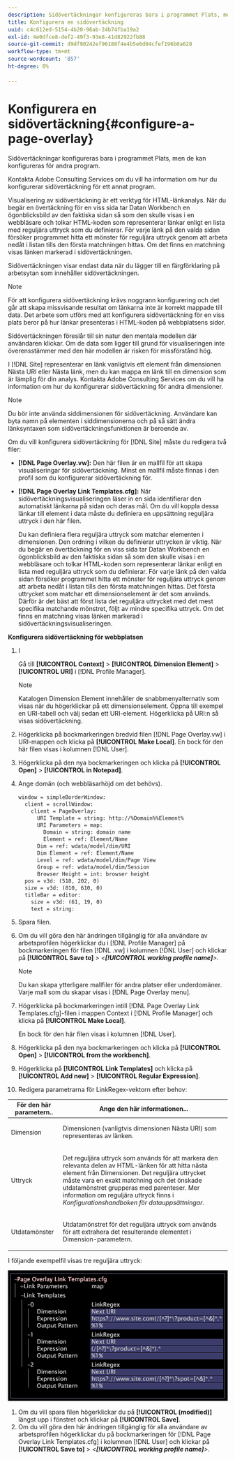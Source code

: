 ```yaml
---
description: Sidövertäckningar konfigureras bara i programmet Plats, men de kan konfigureras för andra program.
title: Konfigurera en sidövertäckning
uuid: c4c612ed-5154-4b20-96ab-24b74fba19a2
exl-id: 4e0dfce8-def2-49f3-93e8-41d82922fb88
source-git-commit: d9df90242ef96188f4e4b5e6d04cfef196b0a628
workflow-type: tm+mt
source-wordcount: '857'
ht-degree: 0%

---
```


# Konfigurera en sidövertäckning{#configure-a-page-overlay}

Sidövertäckningar konfigureras bara i programmet Plats, men de kan konfigureras för andra program.

Kontakta Adobe Consulting Services om du vill ha information om hur du konfigurerar sidövertäckning för ett annat program.

Visualisering av sidövertäckning är ett verktyg för HTML-länkanalys. När du begär en övertäckning för en viss sida tar Datan Workbench en ögonblicksbild av den faktiska sidan så som den skulle visas i en webbläsare och tolkar HTML-koden som representerar länkar enligt en lista med reguljära uttryck som du definierar. För varje länk på den valda sidan försöker programmet hitta ett mönster för reguljära uttryck genom att arbeta nedåt i listan tills den första matchningen hittas. Om det finns en matchning visas länken markerad i sidövertäckningen.

Sidövertäckningen visar endast data när du lägger till en färgförklaring på arbetsytan som innehåller sidövertäckningen.

>[!NOTE]
>
>För att konfigurera sidövertäckning krävs noggrann konfigurering och det går att skapa missvisande resultat om länkarna inte är korrekt mappade till data. Det arbete som utförs med att konfigurera sidövertäckning för en viss plats beror på hur länkar presenteras i HTML-koden på webbplatsens sidor.

Sidövertäckningen föreslår till sin natur den mentala modellen där användaren klickar. Om de data som ligger till grund för visualiseringen inte överensstämmer med den här modellen är risken för missförstånd hög.

I [!DNL Site] representerar en länk vanligtvis ett element från dimensionen Nästa URI eller Nästa länk, men du kan mappa en länk till en dimension som är lämplig för din analys. Kontakta Adobe Consulting Services om du vill ha information om hur du konfigurerar sidövertäckning för andra dimensioner.

>[!NOTE]
>
>Du bör inte använda siddimensionen för sidövertäckning. Användare kan byta namn på elementen i siddimensionerna och på så sätt ändra länksyntaxen som sidövertäckningsfunktionen är beroende av.

Om du vill konfigurera sidövertäckning för [!DNL Site] måste du redigera två filer:

* **[!DNL Page Overlay.vw]:** Den här filen är en mallfil för att skapa visualiseringar för sidövertäckning. Minst en mallfil måste finnas i den profil som du konfigurerar sidövertäckning för.
* **[!DNL Page Overlay Link Templates.cfg]:** När sidövertäckningsvisualiseringen läser in en sida identifierar den automatiskt länkarna på sidan och deras mål. Om du vill koppla dessa länkar till element i data måste du definiera en uppsättning reguljära uttryck i den här filen.

   Du kan definiera flera reguljära uttryck som matchar elementen i dimensionen. Den ordning i vilken du definierar uttrycken är viktig. När du begär en övertäckning för en viss sida tar Datan Workbench en ögonblicksbild av den faktiska sidan så som den skulle visas i en webbläsare och tolkar HTML-koden som representerar länkar enligt en lista med reguljära uttryck som du definierar. För varje länk på den valda sidan försöker programmet hitta ett mönster för reguljära uttryck genom att arbeta nedåt i listan tills den första matchningen hittas. Det första uttrycket som matchar ett dimensionselement är det som används. Därför är det bäst att först lista det reguljära uttrycket med det mest specifika matchande mönstret, följt av mindre specifika uttryck. Om det finns en matchning visas länken markerad i sidövertäckningsvisualiseringen.

**Konfigurera sidövertäckning för webbplatsen**

1. I

   Gå till **[!UICONTROL Context]** > **[!UICONTROL Dimension Element]** > **[!UICONTROL URI]** i [!DNL Profile Manager].

   >[!NOTE]
   >
   >Katalogen Dimension Element innehåller de snabbmenyalternativ som visas när du högerklickar på ett dimensionselement. Öppna till exempel en URI-tabell och välj sedan ett URI-element. Högerklicka på URI:n så visas sidövertäckning.

1. Högerklicka på bockmarkeringen bredvid filen [!DNL Page Overlay.vw] i URI-mappen och klicka på **[!UICONTROL Make Local]**. En bock för den här filen visas i kolumnen [!DNL User].
1. Högerklicka på den nya bockmarkeringen och klicka på **[!UICONTROL Open]** > **[!UICONTROL in Notepad]**.
1. Ange domän (och webbläsarhöjd om det behövs).

   ```
   window = simpleBorderWindow: 
     client = scrollWindow: 
       client = PageOverlay: 
         URI Template = string: http://%Domain%%Element%
         URI Parameters = map: 
           Domain = string: domain name
           Element = ref: Element/Name
         Dim = ref: wdata/model/dim/URI
         Dim Element = ref: Element/Name
         Level = ref: wdata/model/dim/Page View
         Group = ref: wdata/model/dim/Session
         Browser Height = int: browser height
     pos = v3d: (518, 202, 0)
     size = v3d: (810, 610, 0)
     titleBar = editor: 
       size = v3d: (61, 19, 0)
       text = string: 
   ```

1. Spara filen.
1. Om du vill göra den här ändringen tillgänglig för alla användare av arbetsprofilen högerklickar du i [!DNL Profile Manager] på bockmarkeringen för filen [!DNL .vw] i kolumnen [!DNL User] och klickar på **[!UICONTROL Save to]** > *&lt;**[!UICONTROL working profile name]**>*.

   >[!NOTE]
   >
   >Du kan skapa ytterligare mallfiler för andra platser eller underdomäner. Varje mall som du skapar visas i [!DNL Page Overlay menu].

1. Högerklicka på bockmarkeringen intill [!DNL Page Overlay Link Templates.cfg]-filen i mappen Context i [!DNL Profile Manager] och klicka på **[!UICONTROL Make Local]**.

   En bock för den här filen visas i kolumnen [!DNL User].

1. Högerklicka på den nya bockmarkeringen och klicka på **[!UICONTROL Open]** > **[!UICONTROL from the workbench]**.
1. Högerklicka på **[!UICONTROL Link Templates]** och klicka på **[!UICONTROL Add new]** > **[!UICONTROL Regular Expression]**.
1. Redigera parametrarna för LinkRegex-vektorn efter behov:

<table id="table_24DD4BB5009542F7BB1DA3318E2E6E2B"> 
 <thead> 
  <tr> 
   <th colname="col1" class="entry"> För den här parametern.. </th> 
   <th colname="col2" class="entry"> Ange den här informationen... </th> 
  </tr>
 </thead>
 <tbody> 
  <tr> 
   <td colname="col1"> <p>Dimension </p> </td> 
   <td colname="col2"> <p>Dimensionen (vanligtvis dimensionen Nästa URI) som representeras av länken. </p> </td> 
  </tr> 
  <tr> 
   <td colname="col1"> <p>Uttryck </p> </td> 
   <td colname="col2"> <p>Det reguljära uttryck som används för att markera den relevanta delen av HTML-länken för att hitta nästa element från Dimensionen. Det reguljära uttrycket måste vara en exakt matchning och det önskade utdatamönstret grupperas med parenteser. Mer information om reguljära uttryck finns i <i>Konfigurationshandboken för datauppsättningar</i>. </p> </td> 
  </tr> 
  <tr> 
   <td colname="col1"> <p>Utdatamönster </p> </td> 
   <td colname="col2"> <p>Utdatamönstret för det reguljära uttryck som används för att extrahera det resulterande elementet i Dimension-parametern. </p> </td> 
  </tr> 
 </tbody> 
</table>

I följande exempelfil visas tre reguljära uttryck:

![](assets/cfg_PageOverlayLinkTemplates_Example.png)

1. Om du vill spara filen högerklickar du på **[!UICONTROL (modified)]** längst upp i fönstret och klickar på **[!UICONTROL Save]**.
1. Om du vill göra den här ändringen tillgänglig för alla användare av arbetsprofilen högerklickar du på bockmarkeringen för [!DNL Page Overlay Link Templates.cfg] i kolumnen [!DNL User] och klickar på **[!UICONTROL Save to]** > *&lt;**[!UICONTROL working profile name]**>*.
